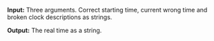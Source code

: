 **Input:** Three arguments. Correct starting time, current wrong time and broken clock descriptions as strings. 

**Output:** The real time as a string.
